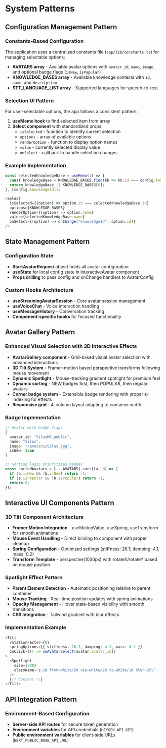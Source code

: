 # System Patterns

## Configuration Management Pattern

### Constants-Based Configuration
The application uses a centralized constants file (`app/lib/constants.ts`) for managing selectable options:

*   **AVATARS array** - Available avatar options with `avatar_id`, `name`, `image`, and optional badge flags (`isNew`, `isPopular`)
*   **KNOWLEDGE_BASES array** - Available knowledge contexts with `id`, `name`, and `description`
*   **STT_LANGUAGE_LIST array** - Supported languages for speech-to-text

### Selection UI Pattern
For user-selectable options, the app follows a consistent pattern:

1. **useMemo hook** to find selected item from array
2. **Select component** with standardized props:
   - `isSelected` - function to identify current selection
   - `options` - array of available options
   - `renderOption` - function to display option names
   - `value` - currently selected display value
   - `onSelect` - callback to handle selection changes

### Example Implementation
```typescript
const selectedKnowledgeBase = useMemo(() => {
  const knowledgeBase = KNOWLEDGE_BASES.find(kb => kb.id === config.knowledgeId);
  return knowledgeBase || KNOWLEDGE_BASES[0];
}, [config.knowledgeId]);

<Select
  isSelected={(option) => option.id === selectedKnowledgeBase.id}
  options={KNOWLEDGE_BASES}
  renderOption={(option) => option.name}
  value={selectedKnowledgeBase.name}
  onSelect={(option) => onChange("knowledgeId", option.id)}
/>
```

## State Management Pattern

### Configuration State
*   **StartAvatarRequest** object holds all avatar configuration
*   **useState** for local config state in InteractiveAvatar component
*   **Props drilling** to pass config and onChange handlers to AvatarConfig

### Custom Hooks Architecture
*   **useStreamingAvatarSession** - Core avatar session management
*   **useVoiceChat** - Voice interaction handling
*   **useMessageHistory** - Conversation tracking
*   **Component-specific hooks** for focused functionality

## Avatar Gallery Pattern

### Enhanced Visual Selection with 3D Interactive Effects
*   **AvatarGallery component** - Grid-based visual avatar selection with advanced interactions
*   **3D Tilt System** - Framer-motion based perspective transforms following mouse movement
*   **Dynamic Spotlight** - Mouse-tracking gradient spotlight for premium feel
*   **Dynamic sorting** - NEW badges first, then POPULAR, then regular avatars
*   **Corner badge system** - Extensible badge rendering with proper z-indexing for effects
*   **Responsive grid** - 4-column layout adapting to container width

### Badge Implementation
```typescript
// Avatar with badge flags
{
  avatar_id: "SilasHR_public",
  name: "Silas", 
  image: "/avatars/Silas.jpg",
  isNew: true
}

// Sorting logic prioritizes badges
const sortedAvatars = [...AVATARS].sort((a, b) => {
  if (a.isNew && !b.isNew) return -1;
  if (a.isPopular && !b.isPopular) return -1;
  return 0;
});
```

## Interactive UI Components Pattern

### 3D Tilt Component Architecture
*   **Framer Motion Integration** - useMotionValue, useSpring, useTransform for smooth animations
*   **Mouse Event Handling** - Direct binding to component with proper cleanup
*   **Spring Configuration** - Optimized settings (stiffness: 26.7, damping: 4.1, mass: 0.2)
*   **Transform Template** - perspective(1000px) with rotateX/rotateY based on mouse position

### Spotlight Effect Pattern
*   **Parent Element Detection** - Automatic positioning relative to parent container
*   **Mouse Tracking** - Real-time position updates with spring animations
*   **Opacity Management** - Hover state-based visibility with smooth transitions
*   **CSS Integration** - Tailwind gradient with blur effects

### Implementation Example
```typescript
<Tilt
  rotationFactor={8}
  springOptions={{ stiffness: 26.7, damping: 4.1, mass: 0.2 }}
  onClick={() => onAvatarSelect(avatar.avatar_id)}
>
  <Spotlight
    size={200}
    className="z-10 from-white/50 via-white/20 to-white/10 blur-2xl"
  />
  {/* Content */}
</Tilt>
```

## API Integration Pattern

### Environment-Based Configuration
*   **Server-side API routes** for secure token generation
*   **Environment variables** for API credentials (`HEYGEN_API_KEY`)
*   **Public environment variables** for client-side URLs (`NEXT_PUBLIC_BASE_API_URL`)
